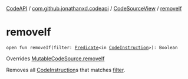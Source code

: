 [CodeAPI](../../index.md) / [com.github.jonathanxd.codeapi](../index.md) / [CodeSourceView](index.md) / [removeIf](.)

# removeIf

`open fun removeIf(filter: `[`Predicate`](http://docs.oracle.com/javase/6/docs/api/java/util/function/Predicate.html)`<in `[`CodeInstruction`](../-code-instruction.md)`>): Boolean`

Overrides [MutableCodeSource.removeIf](../-mutable-code-source/remove-if.md)

Removes all [CodeInstruction](../-code-instruction.md)s that matches [filter](remove-if.md#com.github.jonathanxd.codeapi.CodeSourceView$removeIf(java.util.function.Predicate((com.github.jonathanxd.codeapi.CodeInstruction)))/filter).

